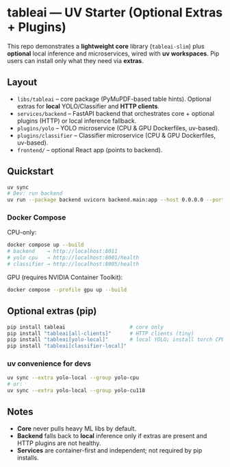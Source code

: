 # tableai — UV Starter (Optional Extras + Plugins)

This repo demonstrates a **lightweight core** library (`tableai-slim`) plus **optional** local inference and microservices,
wired with **uv workspaces**. Pip users can install only what they need via **extras**.

## Layout
- `libs/tableai` – core package (PyMuPDF-based table hints). Optional extras for **local** YOLO/Classifier and **HTTP clients**.
- `services/backend` – FastAPI backend that orchestrates core + optional plugins (HTTP) or local inference fallback.
- `plugins/yolo` – YOLO microservice (CPU & GPU Dockerfiles, uv-based).
- `plugins/classifier` – Classifier microservice (CPU & GPU Dockerfiles, uv-based).
- `frontend/` – optional React app (points to backend).

## Quickstart
```bash
uv sync
# Dev: run backend
uv run --package backend uvicorn backend.main:app --host 0.0.0.0 --port 8011
```

### Docker Compose
CPU-only:
```bash
docker compose up --build
# backend    → http://localhost:8011
# yolo cpu   → http://localhost:8001/health
# classifier → http://localhost:8005/health
```
GPU (requires NVIDIA Container Toolkit):
```bash
docker compose --profile gpu up --build
```

## Optional extras (pip)
```bash
pip install tableai                     # core only
pip install "tableai[all-clients]"      # HTTP clients (tiny)
pip install "tableai[yolo-local]"       # local YOLO; install torch CPU/CUDA separately
pip install "tableai[classifier-local]"
```

### uv convenience for devs
```bash
uv sync --extra yolo-local --group yolo-cpu
# or:
uv sync --extra yolo-local --group yolo-cu118
```

## Notes
- **Core** never pulls heavy ML libs by default.
- **Backend** falls back to **local** inference only if extras are present and HTTP plugins are not healthy.
- **Services** are container-first and independent; not required by pip installs.
